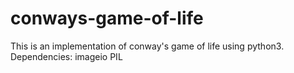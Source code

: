 # conways-game-of-life

This is an implementation of conway's game of life using python3.
Dependencies:
	imageio
	PIL
